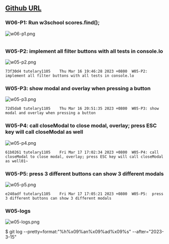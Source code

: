 ## [Github URL](https://github.com/tutelary1105/1112-1N-js-demo-211411011)

### W06-P1: Run w3school scores.find();

![w06-p1.png](https://izfkkkxjvqncdvyzzpkv.supabase.co/storage/v1/object/public/demo-11/md_1N_img/w06-p1.png)

```

```

### W05-P2: implement all filter buttons with all tests in console.lo

![w05-p2.png](https://izfkkkxjvqncdvyzzpkv.supabase.co/storage/v1/object/public/demo-11/md_1N_img/w05-p2.png)

```
73f30d4 tutelary1105    Thu Mar 16 19:46:28 2023 +0800  W05-P2: implement all filter buttons with all tests in console.lo
```

### W05-P3: show modal and overlay when pressing a button

![w05-p3.png](https://izfkkkxjvqncdvyzzpkv.supabase.co/storage/v1/object/public/demo-11/md_1N_img/w05-p3.png)

```
72d5da8 tutelary1105    Thu Mar 16 20:51:35 2023 +0800  W05-P3: show modal and overlay when pressing a button
```

### W05-P4: call closeModal to close modal, overlay; press ESC key will call closeModal as well

![w05-p4.png](https://izfkkkxjvqncdvyzzpkv.supabase.co/storage/v1/object/public/demo-11/md_1N_img/w05-p4.png)

```
61b0261 tutelary1105    Fri Mar 17 17:02:34 2023 +0800  W05-P4: call closeModal to close modal, overlay; press ESC key will call closeModal as well01~
```

### W05-P5: press 3 different buttons can show 3 different modals

![w05-p5.png](https://izfkkkxjvqncdvyzzpkv.supabase.co/storage/v1/object/public/demo-11/md_1N_img/w05-p5.png)

```
e240adf tutelary1105    Fri Mar 17 17:05:21 2023 +0800  W05-P5:  press 3 different buttons can show 3 different modals
```

### W05-logs

![w05-logs.png](https://izfkkkxjvqncdvyzzpkv.supabase.co/storage/v1/object/public/demo-11/md_1N_img/w05-logs.png)

$ git log --pretty=format:"%h%x09%an%x09%ad%x09%s" --after="2023-3-15"
